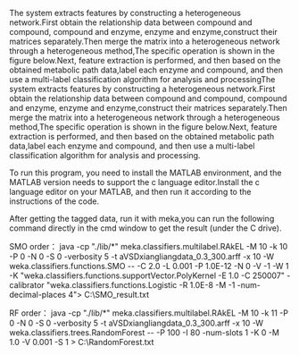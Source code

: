 The system extracts features by constructing a heterogeneous network.First obtain the relationship data between compound and compound, compound and enzyme, enzyme and enzyme,construct their matrices separately.Then merge the matrix into a heterogeneous network through a heterogeneous method,The specific operation is shown in the figure below.Next, feature extraction is performed, and then based on the obtained metabolic path data,label each enzyme and compound, and then use a multi-label classification algorithm for analysis and processingThe system extracts features by constructing a heterogeneous network.First obtain the relationship data between compound and compound, compound and enzyme, enzyme and enzyme,construct their matrices separately.Then merge the matrix into a heterogeneous network through a heterogeneous method,The specific operation is shown in the figure below.Next, feature extraction is performed, and then based on the obtained metabolic path data,label each enzyme and compound, and then use a multi-label classification algorithm for analysis and processing.



To run this program, you need to install the MATLAB environment, and the MATLAB version needs to support the c language editor.Install the c language editor on your MATLAB, and then run it according to the instructions of the code.


After getting the tagged data, run it with meka,you can run the following command directly in the cmd window to get the result (under the C drive).


SMO order：
java -cp "./lib/*" meka.classifiers.multilabel.RAkEL -M 10 -k 10 -P 0 -N 0 -S 0 -verbosity 5 -t aVSDxiangliangdata_0.3_300.arff -x 10 -W weka.classifiers.functions.SMO -- -C 2.0 -L 0.001 -P 1.0E-12 -N 0 -V -1 -W 1 -K "weka.classifiers.functions.supportVector.PolyKernel -E 1.0 -C 250007" -calibrator "weka.classifiers.functions.Logistic -R 1.0E-8 -M -1 -num-decimal-places 4"> C:\SMO_result.txt


RF order：
java -cp "./lib/*" meka.classifiers.multilabel.RAkEL -M 10 -k 11 -P 0 -N 0 -S 0 -verbosity 5 -t aVSDxiangliangdata_0.3_300.arff  -x 10 -W weka.classifiers.trees.RandomForest -- -P 100 -I 80 -num-slots 1 -K 0 -M 1.0 -V 0.001 -S 1 > C:\RandomForest.txt
